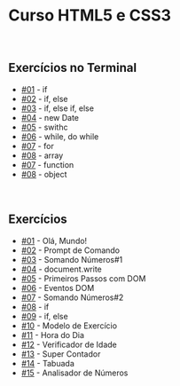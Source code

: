 <h1>Curso HTML5 e CSS3</h1>

<br>

<h2>Exercícios no Terminal</h2>

<ul>
  <li><a href="./exercicios/ex-js001/main.js">#01</a> - if</li>
  <li><a href="./exercicios/ex-js002/main.js">#02</a> - if, else</li>
  <li><a href="./exercicios/ex-js003/main.js">#03</a> - if, else if, else</li>
  <li><a href="./exercicios/ex-js004/main.js">#04</a> - new Date</li>
  <li><a href="./exercicios/ex-js005/main.js">#05</a> - swithc</li>
  <li><a href="./exercicios/ex-js006/main.js">#06</a> - while, do while</li>
  <li><a href="./exercicios/ex-js007/main.js">#07</a> - for</li>
  <li><a href="./exercicios/ex-js008/main.js">#08</a> - array</li>
  <li><a href="./exercicios/ex-js009/main.js">#07</a> - function</li>
  <li><a href="./exercicios/ex-js010/main.js">#08</a> - object</li>
</ul>

<br>

<h2>Exercícios</h2>

<ul>
  <li><a href="https://aleretamero.github.io/curso-em-video/javascript/exercicios/ex001/">#01</a> - Olá, Mundo!</li>
  <li><a href="https://aleretamero.github.io/curso-em-video/javascript/exercicios/ex002/">#02</a> - Prompt de Comando</li>
  <li><a href="https://aleretamero.github.io/curso-em-video/javascript/exercicios/ex003/">#03</a> - Somando Números#1</li>
  <li><a href="https://aleretamero.github.io/curso-em-video/javascript/exercicios/ex004/">#04</a> - document.write</li>
  <li><a href="https://aleretamero.github.io/curso-em-video/javascript/exercicios/ex005/">#05</a> - Primeiros Passos com DOM</li>
  <li><a href="https://aleretamero.github.io/curso-em-video/javascript/exercicios/ex006/">#06</a> - Eventos DOM</li>
  <li><a href="https://aleretamero.github.io/curso-em-video/javascript/exercicios/ex007/">#07</a> - Somando Números#2</li>
  <li><a href="https://aleretamero.github.io/curso-em-video/javascript/exercicios/ex008/">#08</a> - if</li>
  <li><a href="https://aleretamero.github.io/curso-em-video/javascript/exercicios/ex009/">#09</a> - if, else</li>
  <li><a href="https://aleretamero.github.io/curso-em-video/javascript/exercicios/ex010/">#10</a> - Modelo de Exercício</li>
  <li><a href="https://aleretamero.github.io/curso-em-video/javascript/exercicios/ex011/">#11</a> - Hora do Dia</li>
  <li><a href="https://aleretamero.github.io/curso-em-video/javascript/exercicios/ex012/">#12</a> - Verificador de Idade</li>
  <li><a href="https://aleretamero.github.io/curso-em-video/javascript/exercicios/ex013/">#13</a> - Super Contador</li>
  <li><a href="https://aleretamero.github.io/curso-em-video/javascript/exercicios/ex014/">#14</a> - Tabuada</li>
  <li><a href="https://aleretamero.github.io/curso-em-video/javascript/exercicios/ex015/">#15</a> - Analisador de Números</li>
</ul>
